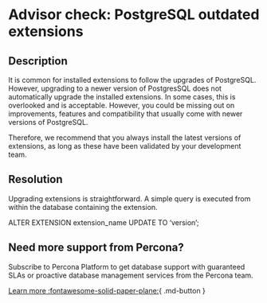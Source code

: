 # Advisor check: PostgreSQL outdated extensions

## Description

It is common for installed extensions to follow the upgrades of PostgreSQL. However, upgrading to a newer version of PostgresSQL does not automatically upgrade the installed extensions. 
In some cases, this is overlooked and is acceptable. However, you could be missing out on improvements, features and compatibility that usually come with newer versions of PostgreSQL. 

Therefore, we recommend that you always install the latest versions of extensions, as long as these have been validated by your development team.

## Resolution

Upgrading extensions is straightforward. A simple query is executed from within the database containing the extension.

 ALTER EXTENSION extension_name UPDATE TO ‘version’;

## Need more support from Percona?

Subscribe to Percona Platform to get database support with guaranteed SLAs or proactive database management services from the Percona team.

[Learn more :fontawesome-solid-paper-plane:](https://per.co.na/subscribe){ .md-button }
